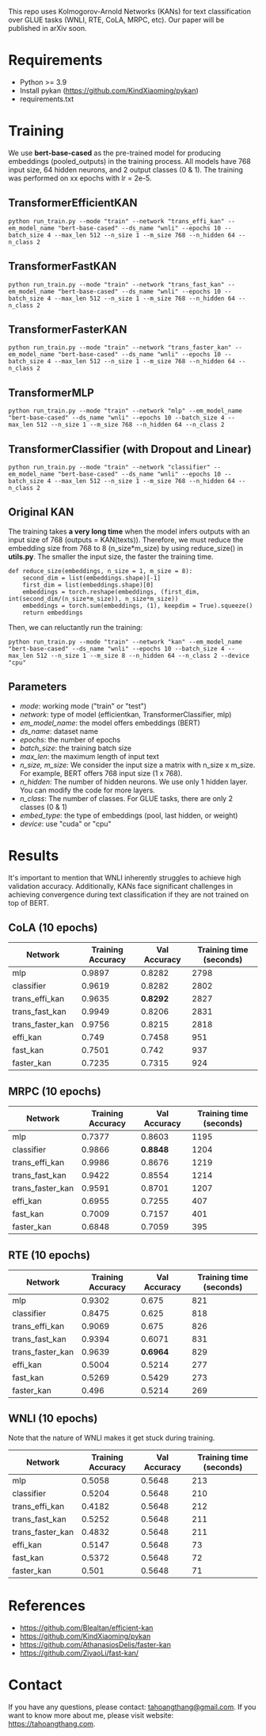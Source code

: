 This repo uses Kolmogorov-Arnold Networks (KANs) for text classification over GLUE tasks (WNLI, RTE, CoLA, MRPC, etc). Our paper will be published in arXiv soon.

# Requirements
* Python >= 3.9
* Install pykan (https://github.com/KindXiaoming/pykan)
* requirements.txt

# Training

We use **bert-base-cased** as the pre-trained model for producing embeddings (pooled_outputs) in the training process. All models have 768 input size, 64 hidden neurons, and 2 output classes (0 & 1). The training was performed  on xx epochs with lr = 2e-5.

## TransformerEfficientKAN 
```python run_train.py --mode "train" --network "trans_effi_kan" --em_model_name "bert-base-cased" --ds_name "wnli" --epochs 10 --batch_size 4 --max_len 512 --n_size 1 --m_size 768 --n_hidden 64 --n_class 2```

## TransformerFastKAN
```python run_train.py --mode "train" --network "trans_fast_kan" --em_model_name "bert-base-cased" --ds_name "wnli" --epochs 10 --batch_size 4 --max_len 512 --n_size 1 --m_size 768 --n_hidden 64 --n_class 2```

## TransformerFasterKAN
```python run_train.py --mode "train" --network "trans_faster_kan" --em_model_name "bert-base-cased" --ds_name "wnli" --epochs 10 --batch_size 4 --max_len 512 --n_size 1 --m_size 768 --n_hidden 64 --n_class 2```

## TransformerMLP
```python run_train.py --mode "train" --network "mlp" --em_model_name "bert-base-cased" --ds_name "wnli" --epochs 10 --batch_size 4 --max_len 512 --n_size 1 --m_size 768 --n_hidden 64 --n_class 2```

## TransformerClassifier (with Dropout and Linear)
```python run_train.py --mode "train" --network "classifier" --em_model_name "bert-base-cased" --ds_name "wnli" --epochs 10 --batch_size 4 --max_len 512 --n_size 1 --m_size 768 --n_hidden 64 --n_class 2```

## Original KAN
The training takes **a very long time** when the model infers outputs with an input size of 768 (outputs = KAN(texts)). Therefore, we must reduce the embedding size from 768 to 8 (n_size*m_size) by using reduce_size() in **utils.py**. The smaller the input size, the faster the training time.

```
def reduce_size(embeddings, n_size = 1, m_size = 8):
    second_dim = list(embeddings.shape)[-1]
    first_dim = list(embeddings.shape)[0]
    embeddings = torch.reshape(embeddings, (first_dim, int(second_dim/(n_size*m_size)), n_size*m_size))
    embeddings = torch.sum(embeddings, (1), keepdim = True).squeeze()
    return embeddings
```

Then, we can reluctantly run the training:

```python run_train.py --mode "train" --network "kan" --em_model_name "bert-base-cased" --ds_name "wnli" --epochs 10 --batch_size 4 --max_len 512 --n_size 1 --m_size 8 --n_hidden 64 --n_class 2 --device "cpu"```

## Parameters
* *mode*: working mode ("train" or "test")
* *network*: type of model (efficientkan, TransformerClassifier, mlp)
* *em_model_name*: the model offers embeddings (BERT)
* *ds_name*: dataset name
* *epochs*: the number of epochs
* *batch_size*: the training batch size
* *max_len*: the maximum length of input text
* *n_size, m_size*: We consider the input size a matrix with n_size x m_size. For example, BERT offers 768 input size (1 x 768).
* *n_hidden*: The number of hidden neurons. We use only 1 hidden layer. You can modify the code for more layers.
* *n_class*: The number of classes. For GLUE tasks, there are only 2 classes (0 & 1)
* *embed_type*: the type of embeddings (pool, last hidden, or weight)
* *device*: use "cuda" or "cpu"

# Results
It's important to mention that WNLI inherently struggles to achieve high validation accuracy. Additionally, KANs face significant challenges in achieving convergence during text classification if they are not trained on top of BERT.

## CoLA (10 epochs)
| Network  | Training Accuracy | Val Accuracy | Training time (seconds) |
| ------------- | ------------- |  ------------- | ------------- |
| mlp | 0.9897 | 0.8282 | 2798 |
| classifier | 0.9619 | 0.8282 | 2802 |
| trans_effi_kan | 0.9635 | **0.8292** | 2827 |
| trans_fast_kan | 0.9949 | 0.8206 | 2831 |
| trans_faster_kan | 0.9756 | 0.8215 | 2818 |
| effi_kan | 0.749 | 0.7458 | 951 |
| fast_kan | 0.7501 | 0.742 | 937 |
| faster_kan | 0.7235 | 0.7315 | 924 |

## MRPC (10 epochs)
| Network  | Training Accuracy | Val Accuracy | Training time (seconds) |
| ------------- | ------------- |  ------------- | ------------- |
| mlp | 0.7377 | 0.8603 | 1195 |
| classifier | 0.9866 | **0.8848** | 1204 |
| trans_effi_kan | 0.9986 | 0.8676 | 1219 |
| trans_fast_kan | 0.9422 | 0.8554 | 1214 |
| trans_faster_kan | 0.9591 | 0.8701 | 1207 |
| effi_kan | 0.6955 | 0.7255 | 407 |
| fast_kan | 0.7009 | 0.7157 | 401 |
| faster_kan | 0.6848 | 0.7059 | 395 |

## RTE (10 epochs)
| Network  | Training Accuracy | Val Accuracy | Training time (seconds) |
| ------------- | ------------- |  ------------- | ------------- |
| mlp | 0.9302 | 0.675 | 821 |
| classifier | 0.8475 | 0.625 | 818 |
| trans_effi_kan | 0.9069 | 0.675 | 826 |
| trans_fast_kan | 0.9394 | 0.6071 | 831 |
| trans_faster_kan | 0.9639 | **0.6964** | 829 |
| effi_kan | 0.5004 | 0.5214 | 277 |
| fast_kan | 0.5269 | 0.5429 | 273 |
| faster_kan | 0.496 | 0.5214 | 269 |

## WNLI (10 epochs)
Note that the nature of WNLI makes it get stuck during training.

| Network  | Training Accuracy | Val Accuracy | Training time (seconds) |
| ------------- | ------------- |  ------------- | ------------- |
| mlp | 0.5058 | 0.5648 | 213 |
| classifier | 0.5204 | 0.5648 | 210 |
| trans_effi_kan | 0.4182 | 0.5648 | 212 |
| trans_fast_kan | 0.5252 | 0.5648 | 211 |
| trans_faster_kan | 0.4832 | 0.5648 | 211 |
| effi_kan | 0.5147 | 0.5648 | 73 |
| fast_kan | 0.5372 | 0.5648 | 72 |
| faster_kan | 0.501 | 0.5648 | 71 |

# References
* https://github.com/Blealtan/efficient-kan
* https://github.com/KindXiaoming/pykan
* https://github.com/AthanasiosDelis/faster-kan
* https://github.com/ZiyaoLi/fast-kan/

# Contact
If you have any questions, please contact: tahoangthang@gmail.com. If you want to know more about me, please visit website: https://tahoangthang.com.

